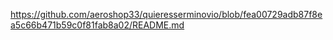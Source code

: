 https://github.com/aeroshop33/quieresserminovio/blob/fea00729adb87f8ea5c66b471b59c0f81fab8a02/README.md
